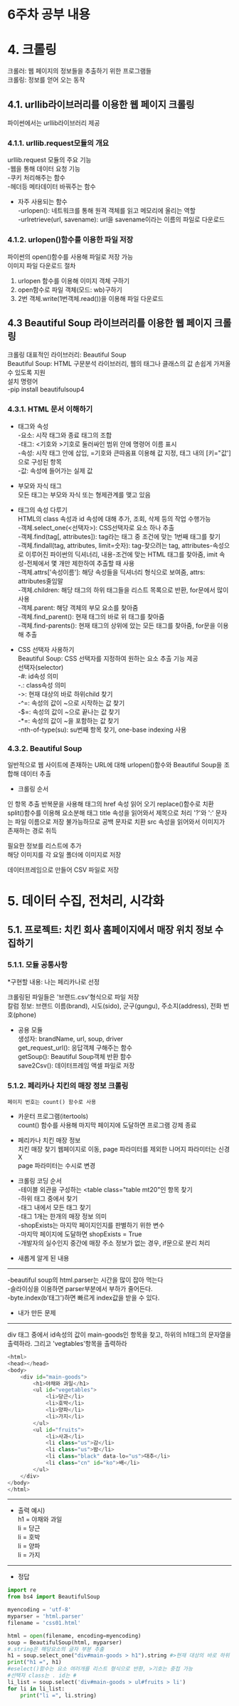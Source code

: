 6주차 공부 내용
==========
# 4. 크롤링
크롤러: 웹 페이지의 정보들을 추출하기 위한 프로그램들     
크롤링: 정보를 얻어 오는 동작             


## 4.1. urllib라이브러리를 이용한 웹 페이지 크롤링                
파이썬에서는 urllib라이브러리 제공             


### 4.1.1. urllib.request모듈의 개요
urllib.request 모듈의 주요 기능          
-웹을 통해 데이터 요청 기능          
-쿠키 처리해주는 함수         
-헤더등 메타데이터 바꿔주는 함수           
* 자주 사용되는 함수             
-urlopen(): 네트워크를 통해 원격 객체를 읽고 메모리에 올리는 역할                
-urlretrieve(url, savename): url을 savename이라는 이름의 파일로 다운로드                 


### 4.1.2. urlopen()함수를 이용한 파일 저장            
파이썬의 open()함수를 사용해 파일로 저장 가능              
이미지 파일 다운로드 절차              
1. urlopen 함수를 이용해 이미지 객체 구하기            
2. open함수로 파일 객체(모드: wb)구하기                  
3. 2번 객체.write(1번객체.read())을 이용해 파일 다운로드                      



## 4.3 Beautiful Soup 라이브러리를 이용한 웹 페이지 크롤링
크롤링 대표적인 라이브러리: Beautiful Soup                    
Beautiful Soup: HTML 구문분석 라이브러리, 웹의 태그나 클래스의 값 손쉽게 가져올 수 있도록 지원             
설치 명령어             
-pip install beautifulsoup4               


### 4.3.1. HTML 문서 이해하기
 
* 태그와 속성                
-요소: 시작 태그와 종료 태그의 조합             
-태그: <기호와 >기호로 둘러싸인 범위 안에 명령어 이름 표시            
-속성: 시작 태그 안에 삽입, =기호와 큰따옴표 이용해 값 지정, 태그 내의 [키="값']으로 구성된 항목                 
-값: 속성에 들어가는 실제 값             

* 부모와 자식 태그             
모든 태그는 부모와 자식 또는 형제관계를 맺고 있음                           

* 태그의 속성 다루기                   
HTML의 class 속성과 id 속성에 대해 추가, 조회, 삭제 등의 작업 수행가능                    
-객체.select_one(<선택자>): CSS선택자로 요소 하나 추출                
-객체.find(tag[, attributes]): tag라는 태그 중 조건에 맞는 1번째 태그를 찾기               
-객체.findall(tag, attributes, limit=숫자): tag-찾으려는 tag, attributes-속성으로 이루어진 파이썬의 딕셔너리, 내용-조건에 맞는 HTML 태그를 찾아줌, imit 속성-전체에서 몇 개만 제한하여 추출할 때 사용          
-객체.attrs['속성이름']: 해당 속성들을 딕셔너리 형식으로 보여줌, attrs: attributes줄임말                     
-객체.children: 해당 태그의 하위 태그들을 리스트 목록으로 반환, for문에서 많이 사용                        
-객체.parent: 해당 객체의 부모 요소를 찾아줌                         
-객체.find_parent(): 현재 태그의 바로 위 태그를 찾아줌                      
-객체.find-parents(): 현재 태그의 상위에 았는 모든 태그를 찾아줌, for문을 이용해 추출                   

* CSS 선택자 사용하기                
Beautiful Soup: CSS 선택자를 지정하여 원하는 요소 추출 기능 제공                    
선택자(selector)                      
-#: id속성 의미                      
-.: class속성 의미                                 
->: 현재 대상의 바로 하위child 찾기                        
-^=: 속성의 값이 ~으로 시작하는 값 찾기              
-$=: 속성의 값이 ~으로 끝나는 값 찾기                   
-*=: 속성의 값이 ~을 포함하는 값 찾기                   
-nth-of-type(su): su번째 항목 찾기, one-base indexing 사용                                                  


### 4.3.2. Beautiful Soup                    
일반적으로 웹 사이트에 존재하는 URL에 대해 urlopen()함수와 Beautiful Soup을 조합해 데이터 추출                  

* 크롤링 순서               
<div class="thumb">인 항목 추출                
반복문을 사용해                      
  <a> 태그의 href 속성 읽어 오기                     
      replace()함수로 치환                      
      split()함수를 이용해 요소분해                 
  <img>태그                            
      title 속성을 읽어와서 제목으로 처리                  
      '?'와 ':' 문자는 파일 이름으로 저장 불가능하므로 공백 문자로 치환               
      src 속성을 읽어와서 이미지가 존재하는 경로 취득                                         
      
  필요한 정보를 리스트에 추가                    
  해당 이미지를 각 요일 폴더에 이미지로 저장                                           
  
데이터프레임으로 만들어 CSV 파일로 저장                 

# 5. 데이터 수집, 전처리, 시각화                       


## 5.1. 프로젝트: 치킨 회사 홈페이지에서 매장 위치 정보 수집하기                                       

### 5.1.1. 모듈 공통사항              
*구현할 내용: 나는 페리카나로 선정                    

크롤링된 파일들은 '브랜드.csv'형식으로 파일 저장                                           
칼럼 정보: 브랜드 이름(brand), 시도(sido), 군구(gungu), 주소지(address), 전화 번호(phone)                       
* 공용 모듈                   
    생성자: brandName, url, soup, driver                   
    get_request_url(): 응답객체 구해주는 함수                  
    getSoup(): Beautiful Soup객체 반환 함수                       
    save2Csv(): 데이터프레임 액셀 파일로 저장                          
                                  

### 5.1.2. 페리카나 치킨의 매장 정보 크롤링                  
    페이지 번호는 count() 함수로 사용                                               
    
* 카운터 프로그램(itertools)                      
count() 함수를 사용해 마지막 페이지에 도달하면 프로그램 강제 종료                

* 페리카나 치킨 매장 정보                     
    치킨 매장 찾기 웹페이지로 이동, page 파라미터를 제외한 나머지 파라미터는 신경X                
    page 파라미터는 수시로 변경                    
    
* 크롤링 코딩 순서                
    -테이블 외관을 구성하는 <table class="table mt20"인 항목 찾기                               
    -하위 태그 중에서 <tbody>찾기              
    -<tbody>태그 내에서 모든 <tr>태그 찾기              
    -<tr>태그 1개는 한개의 매장 정보 의미              
    -shopExists는 마지막 페이지인지를 판별하기 위한 변수             
    -마지막 페이지에 도달하면 shopExists = True                       
    -개발자의 실수인지 중간에 매장 주소 정보가 없는 경우, if문으로 분리 처리                                                              
    

	  
	  
    
* 새롭게 알게 된 내용                  
------
-beautiful soup의 html.parser는 시간을 많이 잡아 먹는다              
-슬라이싱을 이용하면 parser부분에서 부하가 줄어든다.                   
-byte.index(b'태그')하면 빠르게 index값을 받을 수 있다.                                                     
	  

 
	  
	  
* 내가 만든 문제                                   
----              
div 태그 중에서 id속성의 값이 main-goods인 항목을 찾고, 하위의 h1태그의 문자열을 출력하라. 그리고 'vegtables'항목을 출력하라                                    
```python
<html>
<head></head>
<body>
	<div id="main-goods">
		<h1>야채와 과일</h1>
		<ul id="vegetables">
			<li>당근</li>
			<li>호박</li>
			<li>양파</li>
			<li>가지</li>
		</ul>
		<ul id="fruits">
			<li>사과</li>
			<li class="us">감</li>
			<li class="us">밤</li>
			<li class="black" data-lo="us">대추</li>
			<li class="cn" id="ko">배</li>
		</ul>
	</div>
</body>
</html>
```
	  
******
	
    
* 출력 예시)          
    h1 = 야채와 과일                
    li = 당근            
    li = 호박              
    li = 양파              
    li = 가지                    
	  
	  
*****
	  
* 정답
	  
	  
```python
import re
from bs4 import BeautifulSoup

myencoding = 'utf-8'
myparser = 'html.parser'
filename = 'css01.html'

html = open(filename, encoding=myencoding)
soup = BeautifulSoup(html, myparser)
#.string은 해당요소의 글자 부분 추출
h1 = soup.select_one("div#main-goods > h1").string #>현재 대상의 바로 하위 child
print("h1 =", h1)
#eselect()함수는 요소 여러개를 리스트 형식으로 반환, >기호는 중첩 가능
#선택자 class는 . id는 #
li_list = soup.select('div#main-goods > ul#fruits > li')
for li in li_list:
    print("li =", li.string)
```
    
